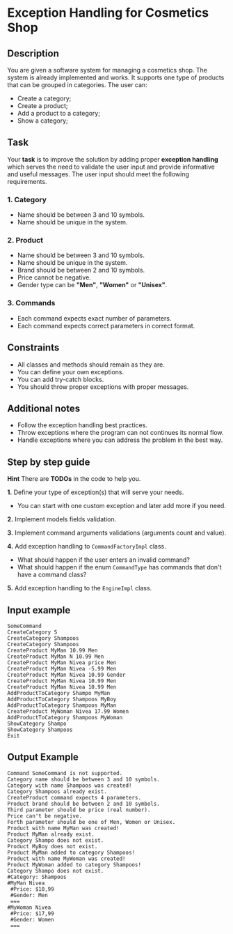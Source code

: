 # Exception Handling for Cosmetics Shop

## Description
You are given a software system for managing a cosmetics shop. The system is already implemented and works. It supports one type of products that can be grouped in categories. The user can:
- Create a category;
- Create a product;
- Add a product to a category;
- Show a category;

## Task
Your **task** is to improve the solution by adding proper **exception handling** which serves the need to validate the user input and provide informative and useful messages. The user input should meet the following requirements.

### 1. Category
- Name should be between 3 and 10 symbols.
- Name should be unique in the system.

### 2. Product
- Name should be between 3 and 10 symbols.
- Name should be unique in the system.
- Brand should be between 2 and 10 symbols.
- Price cannot be negative.
- Gender type can be **"Men"**, **"Women"** or **"Unisex"**.

### 3. Commands
- Each command expects exact number of parameters.
- Each command expects correct parameters in correct format.

## Constraints
- All classes and methods should remain as they are.
- You can define your own exceptions.
- You can add try-catch blocks.
- You should throw proper exceptions with proper messages.

## Additional notes
- Follow the exception handling best practices.
- Throw exceptions where the program can not continues its normal flow.
- Handle exceptions where you can address the problem in the best way.

## Step by step guide

**Hint** There are **TODOs** in the code to help you.

**1.** Define your type of exception(s) that will serve your needs.

- You can start with one custom exception and later add more if you need.

**2.** Implement models fields validation.

**3.** Implement command arguments validations (arguments count and value).

**4.** Add exception handling to `CommandFactoryImpl` class.

- What should happen if the user enters an invalid command?
- What should happen if the enum `CommandType` has commands that don't have a command class?

**5.** Add exception handling to the `EngineImpl` class.

## Input example

```
SomeCommand
CreateCategory S
CreateCategory Shampoos
CreateCategory Shampoos
CreateProduct MyMan 10.99 Men
CreateProduct MyMan N 10.99 Men
CreateProduct MyMan Nivea price Men
CreateProduct MyMan Nivea -5.99 Men
CreateProduct MyMan Nivea 10.99 Gender
CreateProduct MyMan Nivea 10.99 Men
CreateProduct MyMan Nivea 10.99 Men
AddProductToCategory Shampo MyMan
AddProductToCategory Shampoos MyBoy
AddProductToCategory Shampoos MyMan
CreateProduct MyWoman Nivea 17.99 Women
AddProductToCategory Shampoos MyWoman
ShowCategory Shampo
ShowCategory Shampoos
Exit
```

## Output Example

```
Command SomeCommand is not supported.
Category name should be between 3 and 10 symbols.
Category with name Shampoos was created!
Category Shampoos already exist.
CreateProduct command expects 4 parameters.
Product brand should be between 2 and 10 symbols.
Third parameter should be price (real number).
Price can't be negative.
Forth parameter should be one of Men, Women or Unisex.
Product with name MyMan was created!
Product MyMan already exist.
Category Shampo does not exist.
Product MyBoy does not exist.
Product MyMan added to category Shampoos!
Product with name MyWoman was created!
Product MyWoman added to category Shampoos!
Category Shampo does not exist.
#Category: Shampoos
#MyMan Nivea
 #Price: $10,99
 #Gender: Men
 ===
#MyWoman Nivea
 #Price: $17,99
 #Gender: Women
 ===
```